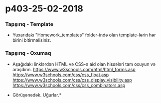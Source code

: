 # p403-25-02-2018

### Tapşırıq - Template
- Yuxarıdakı "Homework_templates" folder-ində olan template-lərin hər birini bitirməlisiniz.

### Tapşırıq - Oxumaq
- Aşağıdakı linklərdən HTML və CSS-ə aid olan hissələri tam oxuyun və araşdırın.
  https://www.w3schools.com/html/html_forms.asp
  https://www.w3schools.com/css/css_float.asp
  https://www.w3schools.com/css/css_display_visibility.asp
  https://www.w3schools.com/css/css_combinators.asp
  
* Görüşənədək. Uğurlar.*
